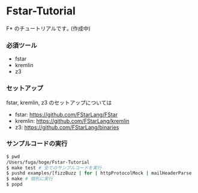 # Fstar-Tutorial
F* のチュートリアルです｡ (作成中)

### 必須ツール
- fstar
- kremlin
- z3

### セットアップ
fstar, kremlin, z3 のセットアップについては
- fstar: https://github.com/FStarLang/FStar
- kremlin: https://github.com/FStarLang/kremlin
- z3: https://github.com/FStarLang/binaries

### サンプルコードの実行
```sh
$ pwd
/Users/fuga/hoge/Fstar-Tutorial
$ make test # 全てのサンプルコードを実行
$ pushd examples/[fizzBuzz | for | httpProtocolMock | mailHeaderParse | ...] # どれかのディレクトリ
$ make # 個別に実行
$ popd
```

